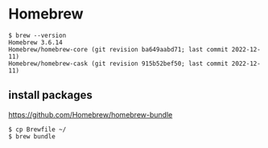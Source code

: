# Homebrew

```bash:bash
$ brew --version
Homebrew 3.6.14
Homebrew/homebrew-core (git revision ba649aabd71; last commit 2022-12-11)
Homebrew/homebrew-cask (git revision 915b52bef50; last commit 2022-12-11)
```

## install packages

https://github.com/Homebrew/homebrew-bundle

```
$ cp Brewfile ~/
$ brew bundle
```